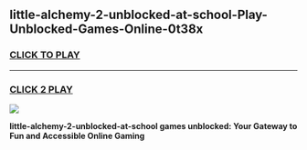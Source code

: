 
## little-alchemy-2-unblocked-at-school-Play-Unblocked-Games-Online-0t38x
<h3>
<a href="https://premium76.site?title=little-alchemy-2-unblocked-at-school&ref=25A">CLICK TO PLAY</a></h3>
<hr>

<h3>
<a href="https://premium76.site?title=little-alchemy-2-unblocked-at-school&ref=25A">CLICK 2 PLAY</a>
  
</h3>

<a href="https://premium76.site?title=little-alchemy-2-unblocked-at-school&ref=25A"><img src="https://clearcache.store/games.png"></a>


**little-alchemy-2-unblocked-at-school games unblocked: Your Gateway to Fun and Accessible Online Gaming**
